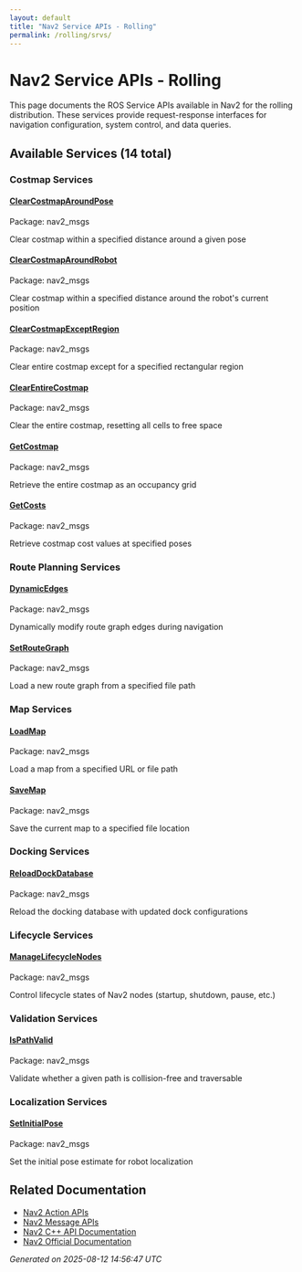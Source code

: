 ```yaml
---
layout: default
title: "Nav2 Service APIs - Rolling"
permalink: /rolling/srvs/
---
```


# Nav2 Service APIs - Rolling

This page documents the ROS Service APIs available in Nav2 for the rolling distribution. These services provide request-response interfaces for navigation configuration, system control, and data queries.

## Available Services (14 total)


### Costmap Services

<div class="service-grid">
  <div class="service-card">
    <h4><a href="/srvs/rolling/clearcostmaparoundpose.html">ClearCostmapAroundPose</a></h4>
    <p class="service-package">Package: nav2_msgs</p>
    <p class="service-description">Clear costmap within a specified distance around a given pose</p>
  </div>
  <div class="service-card">
    <h4><a href="/srvs/rolling/clearcostmaparoundrobot.html">ClearCostmapAroundRobot</a></h4>
    <p class="service-package">Package: nav2_msgs</p>
    <p class="service-description">Clear costmap within a specified distance around the robot's current position</p>
  </div>
  <div class="service-card">
    <h4><a href="/srvs/rolling/clearcostmapexceptregion.html">ClearCostmapExceptRegion</a></h4>
    <p class="service-package">Package: nav2_msgs</p>
    <p class="service-description">Clear entire costmap except for a specified rectangular region</p>
  </div>
  <div class="service-card">
    <h4><a href="/srvs/rolling/clearentirecostmap.html">ClearEntireCostmap</a></h4>
    <p class="service-package">Package: nav2_msgs</p>
    <p class="service-description">Clear the entire costmap, resetting all cells to free space</p>
  </div>
  <div class="service-card">
    <h4><a href="/srvs/rolling/getcostmap.html">GetCostmap</a></h4>
    <p class="service-package">Package: nav2_msgs</p>
    <p class="service-description">Retrieve the entire costmap as an occupancy grid</p>
  </div>
  <div class="service-card">
    <h4><a href="/srvs/rolling/getcosts.html">GetCosts</a></h4>
    <p class="service-package">Package: nav2_msgs</p>
    <p class="service-description">Retrieve costmap cost values at specified poses</p>
  </div>
</div>

### Route Planning Services

<div class="service-grid">
  <div class="service-card">
    <h4><a href="/srvs/rolling/dynamicedges.html">DynamicEdges</a></h4>
    <p class="service-package">Package: nav2_msgs</p>
    <p class="service-description">Dynamically modify route graph edges during navigation</p>
  </div>
  <div class="service-card">
    <h4><a href="/srvs/rolling/setroutegraph.html">SetRouteGraph</a></h4>
    <p class="service-package">Package: nav2_msgs</p>
    <p class="service-description">Load a new route graph from a specified file path</p>
  </div>
</div>

### Map Services

<div class="service-grid">
  <div class="service-card">
    <h4><a href="/srvs/rolling/loadmap.html">LoadMap</a></h4>
    <p class="service-package">Package: nav2_msgs</p>
    <p class="service-description">Load a map from a specified URL or file path</p>
  </div>
  <div class="service-card">
    <h4><a href="/srvs/rolling/savemap.html">SaveMap</a></h4>
    <p class="service-package">Package: nav2_msgs</p>
    <p class="service-description">Save the current map to a specified file location</p>
  </div>
</div>

### Docking Services

<div class="service-grid">
  <div class="service-card">
    <h4><a href="/srvs/rolling/reloaddockdatabase.html">ReloadDockDatabase</a></h4>
    <p class="service-package">Package: nav2_msgs</p>
    <p class="service-description">Reload the docking database with updated dock configurations</p>
  </div>
</div>

### Lifecycle Services

<div class="service-grid">
  <div class="service-card">
    <h4><a href="/srvs/rolling/managelifecyclenodes.html">ManageLifecycleNodes</a></h4>
    <p class="service-package">Package: nav2_msgs</p>
    <p class="service-description">Control lifecycle states of Nav2 nodes (startup, shutdown, pause, etc.)</p>
  </div>
</div>

### Validation Services

<div class="service-grid">
  <div class="service-card">
    <h4><a href="/srvs/rolling/ispathvalid.html">IsPathValid</a></h4>
    <p class="service-package">Package: nav2_msgs</p>
    <p class="service-description">Validate whether a given path is collision-free and traversable</p>
  </div>
</div>

### Localization Services

<div class="service-grid">
  <div class="service-card">
    <h4><a href="/srvs/rolling/setinitialpose.html">SetInitialPose</a></h4>
    <p class="service-package">Package: nav2_msgs</p>
    <p class="service-description">Set the initial pose estimate for robot localization</p>
  </div>
</div>


## Related Documentation

- [Nav2 Action APIs](/rolling/actions/index.html)
- [Nav2 Message APIs](/rolling/msgs/index.html)
- [Nav2 C++ API Documentation](/rolling/html/index.html)
- [Nav2 Official Documentation](https://nav2.org/)

*Generated on 2025-08-12 14:56:47 UTC*
